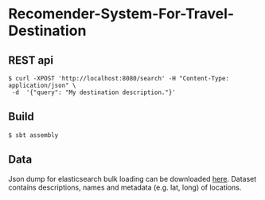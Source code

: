 # Recomender-System-For-Travel-Destination

REST api
--------
    
    $ curl -XPOST 'http://localhost:8080/search' -H "Content-Type: application/json" \
     -d  '{"query": "My destination description."}'

Build
-----

    $ sbt assembly

Data
-----
Json dump for elasticsearch bulk loading can be downloaded [here](https://www.dropbox.com/s/0jmj6dtnfir4bpo/elastic.tar.bz2?dl=0).
Dataset contains descriptions, names and metadata (e.g. lat, long) of locations.

